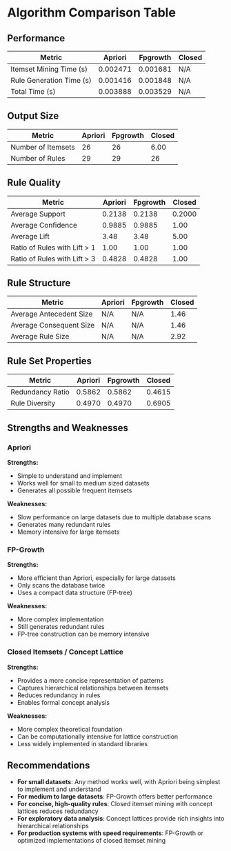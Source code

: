 # Algorithm Comparison Table

## Performance

| Metric | Apriori | Fpgrowth | Closed |
| --- | --- | --- | --- |
| Itemset Mining Time (s) | 0.002471 | 0.001681 | N/A |
| Rule Generation Time (s) | 0.001416 | 0.001848 | N/A |
| Total Time (s) | 0.003888 | 0.003529 | N/A |

## Output Size

| Metric | Apriori | Fpgrowth | Closed |
| --- | --- | --- | --- |
| Number of Itemsets | 26 | 26 | 6.00 |
| Number of Rules | 29 | 29 | 26 |

## Rule Quality

| Metric | Apriori | Fpgrowth | Closed |
| --- | --- | --- | --- |
| Average Support | 0.2138 | 0.2138 | 0.2000 |
| Average Confidence | 0.9885 | 0.9885 | 1.00 |
| Average Lift | 3.48 | 3.48 | 5.00 |
| Ratio of Rules with Lift > 1 | 1.00 | 1.00 | 1.00 |
| Ratio of Rules with Lift > 3 | 0.4828 | 0.4828 | 1.00 |

## Rule Structure

| Metric | Apriori | Fpgrowth | Closed |
| --- | --- | --- | --- |
| Average Antecedent Size | N/A | N/A | 1.46 |
| Average Consequent Size | N/A | N/A | 1.46 |
| Average Rule Size | N/A | N/A | 2.92 |

## Rule Set Properties

| Metric | Apriori | Fpgrowth | Closed |
| --- | --- | --- | --- |
| Redundancy Ratio | 0.5862 | 0.5862 | 0.4615 |
| Rule Diversity | 0.4970 | 0.4970 | 0.6905 |

## Strengths and Weaknesses

### Apriori

**Strengths:**
- Simple to understand and implement
- Works well for small to medium sized datasets
- Generates all possible frequent itemsets

**Weaknesses:**
- Slow performance on large datasets due to multiple database scans
- Generates many redundant rules
- Memory intensive for large itemsets

### FP-Growth

**Strengths:**
- More efficient than Apriori, especially for large datasets
- Only scans the database twice
- Uses a compact data structure (FP-tree)

**Weaknesses:**
- More complex implementation
- Still generates redundant rules
- FP-tree construction can be memory intensive

### Closed Itemsets / Concept Lattice

**Strengths:**
- Provides a more concise representation of patterns
- Captures hierarchical relationships between itemsets
- Reduces redundancy in rules
- Enables formal concept analysis

**Weaknesses:**
- More complex theoretical foundation
- Can be computationally intensive for lattice construction
- Less widely implemented in standard libraries

## Recommendations

- **For small datasets**: Any method works well, with Apriori being simplest to implement and understand
- **For medium to large datasets**: FP-Growth offers better performance
- **For concise, high-quality rules**: Closed itemset mining with concept lattices reduces redundancy
- **For exploratory data analysis**: Concept lattices provide rich insights into hierarchical relationships
- **For production systems with speed requirements**: FP-Growth or optimized implementations of closed itemset mining
